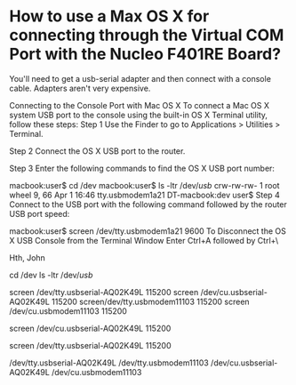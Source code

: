 # How to use a Max OS X for connecting through the Virtual COM Port with the Nucleo F401RE Board?



You'll need to get a usb-serial adapter and then connect with a console cable. Adapters aren't very expensive.

Connecting to the Console Port with Mac OS X
To connect a Mac OS X system USB port to the console using the built-in OS X Terminal utility, follow these steps:
Step 1 Use the Finder to go to Applications > Utilities > Terminal.

Step 2 Connect the OS X USB port to the router.

Step 3 Enter the following commands to find the OS X USB port number:

macbook:user$ cd /dev
macbook:user$ ls -ltr /dev/*usb*
crw-rw-rw- 1 root wheel 9, 66 Apr 1 16:46 tty.usbmodem1a21
DT-macbook:dev user$
Step 4 Connect to the USB port with the following command followed by the router USB port speed:

macbook:user$ screen /dev/tty.usbmodem1a21 9600
To Disconnect the OS X USB Console from the Terminal Window
Enter Ctrl+A followed by Ctrl+\

Hth,
John


cd /dev
ls -ltr /dev/*usb*

screen /dev/tty.usbserial-AQ02K49L 115200
screen /dev/cu.usbserial-AQ02K49L 115200
screen/dev/tty.usbmodem11103 115200
screen /dev/cu.usbmodem11103 115200


screen /dev/cu.usbserial-AQ02K49L 115200

screen /dev/tty.usbserial-AQ02K49L 115200











 /dev/tty.usbserial-AQ02K49L
/dev/tty.usbmodem11103
/dev/cu.usbserial-AQ02K49L
/dev/cu.usbmodem11103